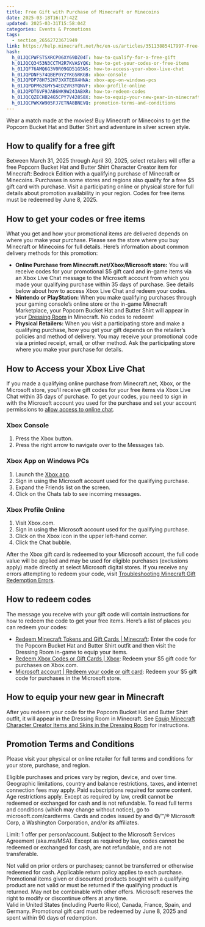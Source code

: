 ```yaml
---
title: Free Gift with Purchase of Minecraft or Minecoins
date: 2025-03-18T16:17:42Z
updated: 2025-03-31T15:58:04Z
categories: Events & Promotions
tags:
  - section_26562723671949
link: https://help.minecraft.net/hc/en-us/articles/35113885417997-Free-Gift-with-Purchase-of-Minecraft-or-Minecoins
hash:
  h_01JQCPWFSTSXRCP06XY69DZ04T: how-to-qualify-for-a-free-gift
  h_01JQCQ3453N3CCTM2R7KVASYQK: how-to-get-your-codes-or-free-items
  h_01JQF76AMQ6G3V0R09GD51GSNS: how-to-access-your-xbox-live-chat
  h_01JQPDNFS74QBEP0Y2YKGSRKGB: xbox-console
  h_01JQPDP78H752H73XXTEBX4HNA: xbox-app-on-windows-pcs
  h_01JQPDPM62GMY54EDZVR3YQNVF: xbox-profile-online
  h_01JQPDT6VF9JAB6WK9W243ABXR: how-to-redeem-codes
  h_01JQCQZECHB24G5CPY7V428S8X: how-to-equip-your-new-gear-in-minecraft
  h_01JQCPWKXW905FJ7ETNA8BNEVQ: promotion-terms-and-conditions
---
```


Wear a match made at the movies! Buy Minecraft or Minecoins to get the Popcorn Bucket Hat and Butter Shirt and adventure in silver screen style.

## How to qualify for a free gift

Between March 31, 2025 through April 30, 2025, select retailers will offer a free Popcorn Bucket Hat and Butter Shirt Character Creator item for Minecraft: Bedrock Edition with a qualifying purchase of Minecraft or Minecoins. Purchases in some stores and regions also qualify for a free \$5 gift card with purchase. Visit a participating online or physical store for full details about promotion availability in your region. Codes for free items must be redeemed by June 8, 2025.

## How to get your codes or free items

What you get and how your promotional items are delivered depends on where you make your purchase. Please see the store where you buy Minecraft or Minecoins for full details. Here’s information about common delivery methods for this promotion:

- **Online Purchase from Minecraft.net/Xbox/Microsoft store:** You will receive codes for your promotional \$5 gift card and in-game items via an Xbox Live Chat message to the Microsoft account from which you made your qualifying purchase within 35 days of purchase. See details below about how to access Xbox Live Chat and redeem your codes.
- **Nintendo or PlayStation:** When you make qualifying purchases through your gaming console’s online store or the in-game Minecraft Marketplace, your Popcorn Bucket Hat and Butter Shirt will appear in your [Dressing Room](../Managing-Marketplace-Content/Equip-Minecraft-Character-Creator-Items-and-Skins-in-the-Dressing-Room.md) in Minecraft. No codes to redeem!
- **Physical Retailers:** When you visit a participating store and make a qualifying purchase, how you get your gift depends on the retailer’s policies and method of delivery. You may receive your promotional code via a printed receipt, email, or other method. Ask the participating store where you make your purchase for details.

## How to Access your Xbox Live Chat

If you made a qualifying online purchase from Minecraft.net, Xbox, or the Microsoft store, you’ll receive gift codes for your free items via Xbox Live Chat within 35 days of purchase. To get your codes, you need to sign in with the Microsoft account you used for the purchase and set your account permissions to [allow access to online chat](../Account-Settings/Managing-Child-Account-Social-Settings-Using-Xbox-Settings-Online.md).

### Xbox Console

1.  Press the Xbox button.
2.  Press the right arrow to navigate over to the Messages tab.

### Xbox App on Windows PCs

1.  Launch the [Xbox app](https://www.xbox.com/en-US/apps/xbox-app-on-pc).
2.  Sign in using the Microsoft account used for the qualifying purchase.
3.  Expand the Friends list on the screen.
4.  Click on the Chats tab to see incoming messages.

### Xbox Profile Online

1.  Visit Xbox.com.
2.  Sign in using the Microsoft account used for the qualifying purchase.
3.  Click on the Xbox icon in the upper left-hand corner.
4.  Click the Chat bubble.

After the Xbox gift card is redeemed to your Microsoft account, the full code value will be applied and may be used for eligible purchases (exclusions apply) made directly at select Microsoft digital stores. If you receive any errors attempting to redeem your code, visit [Troubleshooting Minecraft Gift Redemption Errors](../Redeeming-Gifts-Codes/Troubleshooting-Minecraft-Gift-Redemption-Errors.md).

## How to redeem codes

The message you receive with your gift code will contain instructions for how to redeem the code to get your free items. Here’s a list of places you can redeem your codes:

- [Redeem Minecraft Tokens and Gift Cards \| Minecraft](https://www.minecraft.net/en-us/redeem): Enter the code for the Popcorn Bucket Hat and Butter Shirt outfit and then visit the Dressing Room in-game to equip your items.
- [Redeem Xbox Codes or Gift Cards \| Xbox](https://www.xbox.com/en-US/redeem): Redeem your \$5 gift code for purchases on Xbox.com.
- [Microsoft account \| Redeem your code or gift card](https://account.microsoft.com/billing/redeem): Redeem your \$5 gift code for purchases in the Microsoft store.

## How to equip your new gear in Minecraft

After you redeem your code for the Popcorn Bucket Hat and Butter Shirt outfit, it will appear in the Dressing Room in Minecraft. See [Equip Minecraft Character Creator Items and Skins in the Dressing Room](../Managing-Marketplace-Content/Equip-Minecraft-Character-Creator-Items-and-Skins-in-the-Dressing-Room.md) for instructions.

## Promotion Terms and Conditions

Please visit your physical or online retailer for full terms and conditions for your store, purchase, and region.

Eligible purchases and prices vary by region, device, and over time. Geographic limitations, country and balance restrictions, taxes, and internet connection fees may apply. Paid subscriptions required for some content. Age restrictions apply. Except as required by law, credit cannot be redeemed or exchanged for cash and is not refundable. To read full terms and conditions (which may change without notice), go to microsoft.com/cardterms. Cards and codes issued by and ©/™/® Microsoft Corp, a Washington Corporation, and/or its affiliates.

Limit: 1 offer per person/account. Subject to the Microsoft Services Agreement (aka.ms/MSA). Except as required by law, codes cannot be redeemed or exchanged for cash, are not refundable, and are not transferable.

Not valid on prior orders or purchases; cannot be transferred or otherwise redeemed for cash. Applicable return policy applies to each purchase. Promotional items given or discounted products bought with a qualifying product are not valid or must be returned if the qualifying product is returned. May not be combinable with other offers. Microsoft reserves the right to modify or discontinue offers at any time.  
Valid in United States (including Puerto Rico), Canada, France, Spain, and Germany. Promotional gift card must be redeemed by June 8, 2025 and spent within 90 days of redemption.
